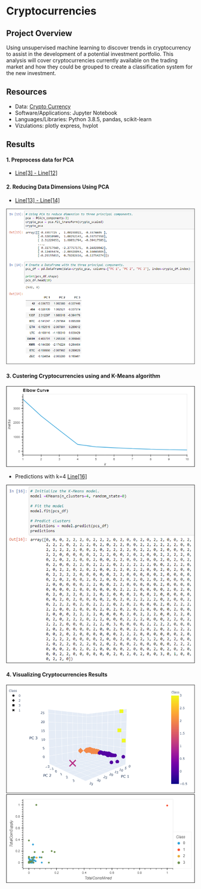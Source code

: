 # Cryptocurrencies

## Project Overview

Using unsupervised machine learning to discover trends in cryptocurrency to assist in the development of a potential investment portfolio. This analysis will cover cryptocurrencies currently available on the trading market and how they could be grouped to create a classification system for the new investment.

## Resources

- Data: [Crypto Currency](Resources/crypto_data.csv)
- Software/Applications: Jupyter Notebook
- Languages/Libraries: Python 3.8.5, pandas, scikit-learn
- Vizulations: plotly express, hvplot

## Results

#### 1. Preprocess data for PCA

- [Line[3] - Line[12]](crypto_clustering.ipynb)

#### 2. Reducing Data Dimensions Using PCA

- [Line[13] - Line[14]](crypto_clustering.ipynb)

<img src="Resources/reduce_dimensions.PNG"/>

#### 3. Custering Cryptocurrencies using and K-Means algorithm 

<img src="Resources/elbow_curve.png"/>

- Predictions with k=4 [Line[16]](crypto_clustering.ipynb)

<img src="Resources/predictions.PNG"/>

#### 4. Visualizing Cryptocurrencies Results

<img src="Resources/3d_scatter.png"/>

<img src="Resources/2d_scatter.png"/>


